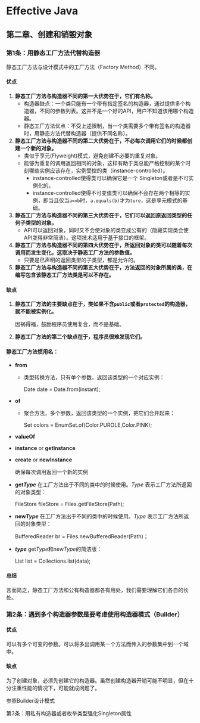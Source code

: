 # Effective Java

## 第二章、创建和销毁对象

### 第1条：用静态工厂方法代替构造器

静态工厂方法与设计模式中的工厂方法（Factory Method）不同。

#### 优点

1. **静态工厂方法与构造器不同的第一大优势在于，它们有名称。**
   - 构造器缺点：一个类只能有一个带有指定签名的构造器，通过提供多个构造器，不同的参数列表。这并不是一个好的API，用户不知道该用哪个构造器。
   - 静态工厂方法优点：不受上述限制，当一个类需要多个带有签名的构造器时，用静态方法代替构造器（提供不同名称）。
2. **静态工厂方法与构造器不同的第二大优势在于，不必每次调用它们的时候都创建一个新的对象。**
   - 类似于享元(Flyweight)模式，避免创建不必要的重复对象。
   - 能够为重复的调用返回相同的对象，这样有助于类总能严格控制的某个时刻哪些实例应该存在，实例受控的类（instance-controlled）。
     - instance-controlled使得类可以确保它是一个 Singleton或者是不可实例化的。
     - instance-controlled使得不可变值类可以确保不会存在两个相等的实例，即当且仅当`a==b`时，`a.equals(b)`才为`ture`，这是享元模式的基础。
3. **静态工厂方法与构造器不同的第三大优势在于，它们可以返回原返回类型的任何子类型的对象。**
   - API可以返回对象，同时又不会使对象的类变成公有的（隐藏实现类会使API变得非常简洁）。这项技术适用于基于接口的框架。
4. **静态工厂方法与构造器不同的第四大优势在于，所返回对象的类可以随着每次调用而发生变化，这取决于静态工厂方法的参数值。**
   - 只要是已声明的返回类型的子类型，都是允许的。
5. **静态工厂方法与构造器不同的第五大优势在于，方法返回的对象所属的类，在编写包含该静态工厂方法类是可以不存在。**

#### 缺点

1. **静态工厂方法的主要缺点在于，类如果不含`public`或者`protected`的构造器，就不能被实例化。**

   因祸得福，鼓励程序员使用复合，而不是基础。

2. **静态工厂方法的第二个缺点在于，程序员很难发现它们。**

#### 静态工厂方法惯用名：

- **from**

  - 类型转换方法，只有单个参数，返回该类型的一个对应实例：

    Date  date = Date.from(instant);

- **of**

  - 聚合方法，多个参数，返回该类型的一个实例，把它们合并起来：

    Set<Color> colors = EnumSet.of(Color.PUROLE,Color.PINK);

- **valueOf**

- **instance**   or  **getInstance**

- **create**    or  **newInstance**

  确保每次调用返回一个新的实例

- **get*Type*** 在工厂方法出于不同的类中的时候使用。*Type* 表示工厂方法所返回的对象类型：

   FileStore fileStore = Files.getFileStore(Path);

- **new*Type***  在工厂方法出于不同的类中的时候使用。*Type* 表示工厂方法所返回的对象类型：

   BufferedReader br = Files.newBufferedReader(Path)；

- ***type***  get*Type*和new*Type*的简洁版：

   List list = Collections.list(data);

#### 总结

言而简之，静态工厂方法和公有构造器都各有用处，我们需要理解它们各自的长处。



### 第2条：遇到多个构造器参数是要考虑使用构造器模式（Builder）

#### 优点

可以有多个可变的参数。可以将多出调用某一个方法而传入的参数集中到一个域中。

#### 缺点

为了创建对象，必须先创建它的构造器。虽然创建构造器开销可能不明显，但在十分注重性能的情况下，可能就成问题了。

参照Builder设计模式



第3条：用私有构造器或者枚举类型强化Singleton属性